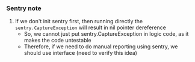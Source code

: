 ### Sentry note
1. If we don't init sentry first, then running directly the `sentry.CaptureException` will result in nil pointer dereference
    - So, we cannot just put sentry.CaptureException in logic code, as it makes the code untestable
    - Therefore, if we need to do manual reporting using sentry, we should use interface (need to verify this idea)